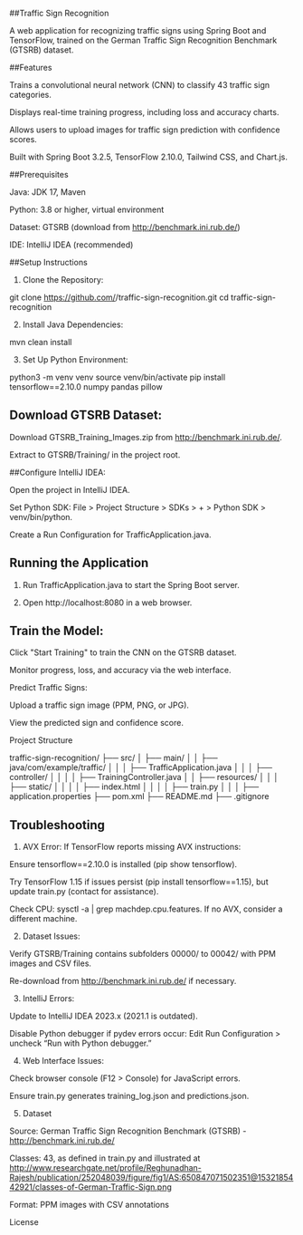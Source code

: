 ##Traffic Sign Recognition

A web application for recognizing traffic signs using Spring Boot and TensorFlow, trained on the German Traffic Sign Recognition Benchmark (GTSRB) dataset.

##Features





Trains a convolutional neural network (CNN) to classify 43 traffic sign categories.



Displays real-time training progress, including loss and accuracy charts.



Allows users to upload images for traffic sign prediction with confidence scores.



Built with Spring Boot 3.2.5, TensorFlow 2.10.0, Tailwind CSS, and Chart.js.

##Prerequisites





Java: JDK 17, Maven



Python: 3.8 or higher, virtual environment



Dataset: GTSRB (download from http://benchmark.ini.rub.de/)



IDE: IntelliJ IDEA (recommended)

##Setup Instructions





1. Clone the Repository:

git clone https://github.com/<your-username>/traffic-sign-recognition.git
cd traffic-sign-recognition



2. Install Java Dependencies:

mvn clean install



3. Set Up Python Environment:

python3 -m venv venv
source venv/bin/activate
pip install tensorflow==2.10.0 numpy pandas pillow



## Download GTSRB Dataset:





Download GTSRB_Training_Images.zip from http://benchmark.ini.rub.de/.



Extract to GTSRB/Training/ in the project root.



##Configure IntelliJ IDEA:





Open the project in IntelliJ IDEA.



Set Python SDK: File > Project Structure > SDKs > + > Python SDK > venv/bin/python.



Create a Run Configuration for TrafficApplication.java.

## Running the Application

1. Run TrafficApplication.java to start the Spring Boot server.


2. Open http://localhost:8080 in a web browser.


## Train the Model:

Click "Start Training" to train the CNN on the GTSRB dataset.

Monitor progress, loss, and accuracy via the web interface.

Predict Traffic Signs:

Upload a traffic sign image (PPM, PNG, or JPG).

View the predicted sign and confidence score.

Project Structure

traffic-sign-recognition/
├── src/
│   ├── main/
│   │   ├── java/com/example/traffic/
│   │   │   ├── TrafficApplication.java
│   │   │   ├── controller/
│   │   │   │   ├── TrainingController.java
│   │   ├── resources/
│   │   │   ├── static/
│   │   │   │   ├── index.html
│   │   │   │   ├── train.py
│   │   │   ├── application.properties
├── pom.xml
├── README.md
├── .gitignore

## Troubleshooting

1. AVX Error: If TensorFlow reports missing AVX instructions:

Ensure tensorflow==2.10.0 is installed (pip show tensorflow).

Try TensorFlow 1.15 if issues persist (pip install tensorflow==1.15), but update train.py (contact for assistance).

Check CPU: sysctl -a | grep machdep.cpu.features. If no AVX, consider a different machine.

2. Dataset Issues:

Verify GTSRB/Training contains subfolders 00000/ to 00042/ with PPM images and CSV files.

Re-download from http://benchmark.ini.rub.de/ if necessary.

3. IntelliJ Errors:

Update to IntelliJ IDEA 2023.x (2021.1 is outdated).

Disable Python debugger if pydev errors occur: Edit Run Configuration > uncheck “Run with Python debugger.”

4. Web Interface Issues:

Check browser console (F12 > Console) for JavaScript errors.

Ensure train.py generates training_log.json and predictions.json.

5. Dataset

Source: German Traffic Sign Recognition Benchmark (GTSRB) - http://benchmark.ini.rub.de/

Classes: 43, as defined in train.py and illustrated at http://www.researchgate.net/profile/Reghunadhan-Rajesh/publication/252048039/figure/fig1/AS:650847071502351@1532185442921/classes-of-German-Traffic-Sign.png

Format: PPM images with CSV annotations

License

